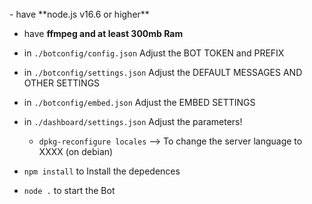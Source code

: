 <br/>
- have **node.js v16.6 or higher**

- have **ffmpeg and at least 300mb Ram**

- in `./botconfig/config.json` Adjust the BOT TOKEN and PREFIX

- in `./botconfig/settings.json` Adjust the DEFAULT MESSAGES AND OTHER SETTINGS

- in `./botconfig/embed.json` Adjust the EMBED SETTINGS

- in `./dashboard/settings.json` Adjust the parameters!

    - `dpkg-reconfigure locales` --> To change the server language to XXXX (on debian)

- `npm install` to Install the depedences

- `node .` to start the Bot
